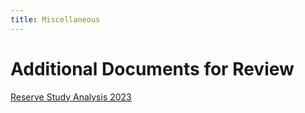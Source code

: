 ```yaml
---
title: Miscellaneous
---
```

# Additional Documents for Review

[Reserve Study Analysis 2023](../media/Reserve-Analysis-Report-2023.pdf)